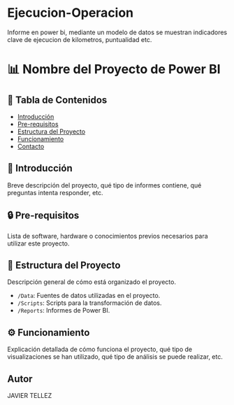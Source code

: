 # Ejecucion-Operacion
Informe en power bi, mediante un modelo de datos se muestran indicadores clave de ejecucion de kilometros, puntualidad etc.

# 📊 Nombre del Proyecto de Power BI

## 📑 Tabla de Contenidos

- [Introducción](#-introducción)
- [Pre-requisitos](#-pre-requisitos)
- [Estructura del Proyecto](#-estructura-del-proyecto)
- [Funcionamiento](#-funcionamiento)
- [Contacto](#-contacto)

## 🌟 Introducción

Breve descripción del proyecto, qué tipo de informes contiene, qué preguntas intenta responder, etc.

## 🔒 Pre-requisitos

Lista de software, hardware o conocimientos previos necesarios para utilizar este proyecto.

## 📂 Estructura del Proyecto

Descripción general de cómo está organizado el proyecto.

- `/Data`: Fuentes de datos utilizadas en el proyecto.
- `/Scripts`: Scripts para la transformación de datos.
- `/Reports`: Informes de Power BI.

## ⚙ Funcionamiento

Explicación detallada de cómo funciona el proyecto, qué tipo de visualizaciones se han utilizado, qué tipo de análisis se puede realizar, etc.



## Autor

JAVIER TELLEZ

